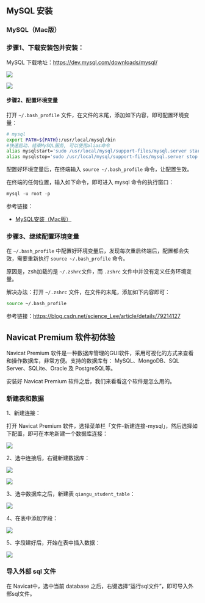 ## MySQL 安装

### MySQL（Mac版）

### 步骤1、下载安装包并安装：

MySQL 下载地址：https://dev.mysql.com/downloads/mysql/

![](http://img.smyhvae.com/20200415_1707.png)


![](http://img.smyhvae.com/20200415_1708.png)


#### 步骤2、配置环境变量

打开 `~/.bash_profile` 文件，在文件的末尾，添加如下内容，即可配置环境变量：

```bash
# mysql
export PATH=${PATH}:/usr/local/mysql/bin
#快速启动、结束MySQL服务, 可以使用alias命令
alias mysqlstart='sudo /usr/local/mysql/support-files/mysql.server start'
alias mysqlstop='sudo /usr/local/mysql/support-files/mysql.server stop'
```

配置好环境变量后，在终端输入 `source ~/.bash_profile` 命令，让配置生效。

在终端的任何位置，输入如下命令，即可进入 mysql 命令的执行窗口：

```sql
mysql -u root -p
```

参考链接：

- [MySQL安装（Mac版）](https://juejin.im/post/5cc2a52ce51d456e7079f27f)

### 步骤3、继续配置环境变量

在 `~/.bash_profile` 中配置好环境变量后，发现每次重启终端后，配置都会失效，需要重新执行 `source ~/.bash_profile` 命令。

原因是，zsh加载的是 `~/.zshrc`文件，而 `.zshrc` 文件中并没有定义任务环境变量。

解决办法：打开 `~/.zshrc` 文件，在文件的末尾，添加如下内容即可：

```bash
source ~/.bash_profile
```

参考链接：<https://blog.csdn.net/science_Lee/article/details/79214127>

## Navicat Premium 软件初体验

Navicat Premium 软件是一种数据库管理的GUI软件，采用可视化的方式来查看和操作数据库，非常方便。支持的数据库有： MySQL、MongoDB、SQL Server、SQLite、Oracle 及 PostgreSQL等。

安装好 Navicat Premium 软件之后，我们来看看这个软件是怎么用的。

### 新建表和数据

1、新建连接：

打开 Navicat Premium 软件，选择菜单栏「文件-新建连接-mysql」，然后选择如下配置，即可在本地新建一个数据库连接：

![](http://img.smyhvae.com/20200416_1157.png)


2、选中连接后，右键新建数据库：

![](http://img.smyhvae.com/20200416_1159.png)

![](http://img.smyhvae.com/20200416_1127.png)


3、选中数据库之后，新建表 `qiangu_student_table`：

![](http://img.smyhvae.com/20200416_1138.png)


4、在表中添加字段：

![](http://img.smyhvae.com/20200416_1202.png)



5、字段建好后，开始在表中插入数据：

![](http://img.smyhvae.com/20200416_1259.png)


### 导入外部 sql 文件

在 Navicat中，选中当前 database 之后，右键选择“运行sql文件”，即可导入外部sql文件。



